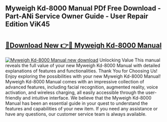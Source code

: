 ## Myweigh Kd-8000 Manual PDf Free Download - Part-ANi Service Owner Guide - User Repair Edition ViK45

# <h2><a href="http://bc43686.oget.top/?id=Myweigh+Kd-8000+Manual">🔗Download New 👉🔴 Myweigh Kd-8000 Manual</a></h2>

[![Myweigh Kd-8000 Manual new download](https://i.imgur.com/5g1atiW.png)](http://bc43686.oget.top/?id=Myweigh+Kd-8000+Manual)
Unlocking Value This manual reveals the full value of your new Myweigh Kd-8000 Manual with detailed explanations of features and functionalities. Thank You for Choosing Us! Enjoy exploring the possibilities with your new Myweigh Kd-8000 Manual! Myweigh Kd-8000 Manual comes with an impressive collection of advanced features, including facial recognition, augmented reality, voice activation, and wireless charging, all easily accessible through the user-friendly and intuitive interface. We believe that the Myweigh Kd-8000 Manual has been an essential guide in your quest to understand the features and capabilities of your new item. If you need any assistance or have any questions, our customer service team is always available.
